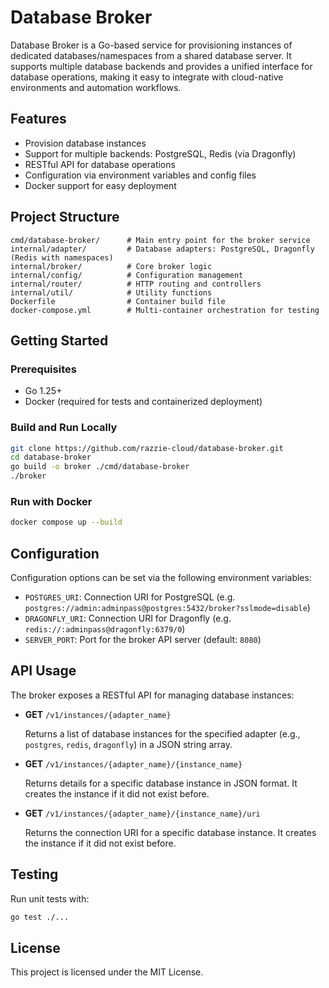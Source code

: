 # Database Broker

Database Broker is a Go-based service for provisioning instances of dedicated databases/namespaces from a shared database server. It supports multiple database backends and provides a unified interface for database operations, making it easy to integrate with cloud-native environments and automation workflows.

## Features
- Provision database instances
- Support for multiple backends: PostgreSQL, Redis (via Dragonfly)
- RESTful API for database operations
- Configuration via environment variables and config files
- Docker support for easy deployment

## Project Structure
```
cmd/database-broker/      # Main entry point for the broker service
internal/adapter/         # Database adapters: PostgreSQL, Dragonfly (Redis with namespaces)
internal/broker/          # Core broker logic
internal/config/          # Configuration management
internal/router/          # HTTP routing and controllers
internal/util/            # Utility functions
Dockerfile                # Container build file
docker-compose.yml        # Multi-container orchestration for testing
```

## Getting Started

### Prerequisites
- Go 1.25+
- Docker (required for tests and containerized deployment)

### Build and Run Locally
```bash
git clone https://github.com/razzie-cloud/database-broker.git
cd database-broker
go build -o broker ./cmd/database-broker
./broker
```

### Run with Docker
```bash
docker compose up --build
```

## Configuration
Configuration options can be set via the following environment variables:

- `POSTGRES_URI`: Connection URI for PostgreSQL (e.g. `postgres://admin:adminpass@postgres:5432/broker?sslmode=disable`)
- `DRAGONFLY_URI`: Connection URI for Dragonfly (e.g. `redis://:adminpass@dragonfly:6379/0`)
- `SERVER_PORT`: Port for the broker API server (default: `8080`)

## API Usage

The broker exposes a RESTful API for managing database instances:

* **GET** `/v1/instances/{adapter_name}`

  Returns a list of database instances for the specified adapter (e.g., `postgres`, `redis`, `dragonfly`) in a JSON string array.

* **GET** `/v1/instances/{adapter_name}/{instance_name}`

  Returns details for a specific database instance in JSON format. It creates the instance if it did not exist before.

* **GET** `/v1/instances/{adapter_name}/{instance_name}/uri`

  Returns the connection URI for a specific database instance. It creates the instance if it did not exist before.

## Testing
Run unit tests with:
```bash
go test ./...
```

## License
This project is licensed under the MIT License.
